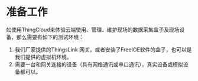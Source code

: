 # 准备工作

如使用ThingCloud来体验云端使用、管理、维护现场的数据采集盒子及现场设备，那么需要有如下的测试环境：

1.  我们厂家提供的ThingsLink 网关，或者安装了FreeIOE软件的盒子，也可以是我们提供的虚拟机环境。
2.  需要一台和网关连接的设备（具有网络通讯或串口通讯），真实设备或模拟设备都可以。



